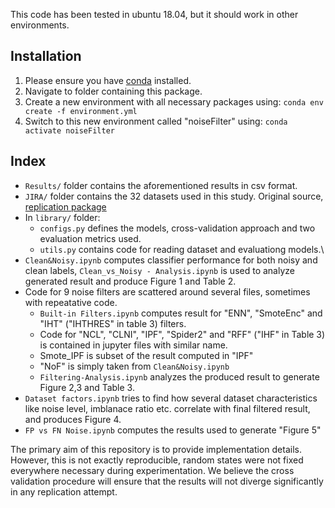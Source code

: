 This code has been tested in ubuntu 18.04, but it should work in other environments.

## Installation
1. Please ensure you have [conda](https://docs.conda.io/projects/conda/en/latest/user-guide/install/) installed.
2. Navigate to folder containing this package.
2. Create a new environment with all necessary packages using: `conda env create -f environment.yml`
3. Switch to this new environment called "noiseFilter" using: `conda activate noiseFilter`


## Index
+ `Results/` folder contains the aforementioned results in csv format.
+ `JIRA/` folder contains the 32 datasets used in this study. Original source, [replication package](https://zenodo.org/record/2566774#.XicEiFkzY5k)
+ In `library/` folder:
    + `configs.py` defines the models, cross-validation approach and two evaluation metrics used.
    + `utils.py` contains code for reading dataset and evaluationg models.\
+ `Clean&Noisy.ipynb` computes classifier performance for both noisy and clean labels, `Clean_vs_Noisy - Analysis.ipynb` is used to analyze generated result and produce Figure 1 and Table 2.
+ Code for 9 noise filters are scattered around several files, sometimes with repeatative code.
    + `Built-in Filters.ipynb` computes result for "ENN", "SmoteEnc" and "IHT" ("IHTHRES" in table 3) filters.
    + Code for "NCL", "CLNI", "IPF", "Spider2" and "RFF" ("IHF" in Table 3) is contained in jupyter files with similar name.
    + Smote_IPF is subset of the result computed in "IPF"
    + "NoF" is simply taken from `Clean&Noisy.ipynb`
    + `Filtering-Analysis.ipynb` analyzes the produced result to generate Figure 2,3 and Table 3.
+ `Dataset factors.ipynb` tries to find how several dataset characteristics like noise level, imblanace ratio etc. correlate with final filtered result, and produces Figure 4.
+ `FP vs FN Noise.ipynb` computes the results used to generate "Figure 5"


<p>The primary aim of this  repository is to provide implementation details. However, this is not exactly reproducible, random states were not fixed everywhere necessary during experimentation. We believe the cross validation procedure will ensure that the results will not diverge significantly in any replication attempt.</p> 